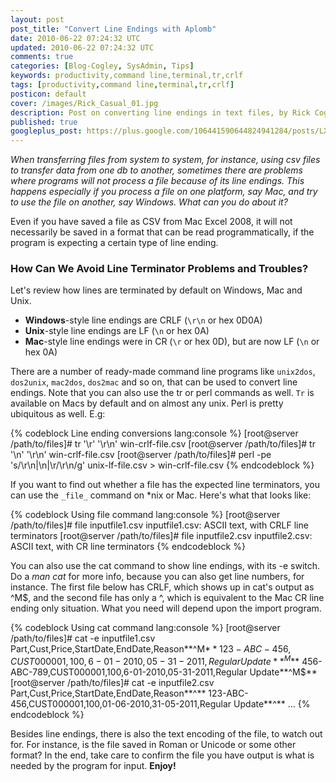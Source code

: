 ```yaml
---           
layout: post
post_title: "Convert Line Endings with Aplomb"
date: 2010-06-22 07:24:32 UTC
updated: 2010-06-22 07:24:32 UTC
comments: true
categories: [Blog-Cogley, SysAdmin, Tips]
keywords: productivity,command line,terminal,tr,crlf
tags: [productivity,command line,terminal,tr,crlf]
posticon: default
cover: /images/Rick_Casual_01.jpg
description: Post on converting line endings in text files, by Rick Cogley.
published: true
googleplus_post: https://plus.google.com/106441590644824941284/posts/LXTBkRaTqxD
---
```


_When transferring files from system to system, for instance, using csv files to transfer data from one db to another, sometimes there are problems where programs will not process a file because of its line endings. This happens especially if you process a file on one platform, say Mac, and try to use the file on another, say Windows. What can you do about it?_

<!--more--> 

Even if you have saved a file as CSV from Mac Excel 2008, it will not necessarily be saved in a format that can be read programmatically, if the program is expecting a certain type of line ending. 

### How Can We Avoid Line Terminator Problems and Troubles?

Let's review how lines are terminated by default on Windows, Mac and Unix. 

* **Windows**-style line endings are CRLF (`\r\n` or hex 0D0A)
* **Unix**-style line endings are LF (`\n` or hex 0A)
* **Mac**-style line endings were in CR (`\r` or hex 0D), but are now LF (`\n` or hex 0A)

There are a number of ready-made command line programs like `unix2dos`, `dos2unix`, `mac2dos`, `dos2mac` and so on, that can be used to convert line endings. Note that you can also use the tr or perl commands as well. `Tr` is available on Macs by default and on almost any unix. Perl is pretty ubiquitous as well. E.g:

{% codeblock Line ending conversions lang:console %}
[root@server /path/to/files]# tr '\r' '\r\n' win-crlf-file.csv
[root@server /path/to/files]# tr '\n' '\r\n' win-crlf-file.csv
[root@server /path/to/files]# perl -pe 's/\r\n|\n|\r/\r\n/g' unix-lf-file.csv > win-crlf-file.csv
{% endcodeblock %} 

If you want to find out whether a file has the expected line terminators, you can use the `_file_` command on *nix or Mac. Here's what that looks like: 

{% codeblock Using file command lang:console %}
[root@server /path/to/files]# file inputfile1.csv 
inputfile1.csv: ASCII text, with CRLF line terminators
[root@server /path/to/files]# file inputfile2.csv 
inputfile2.csv: ASCII text, with CR line terminators
{% endcodeblock %} 

You can also use the cat command to show line endings, with its -e switch. Do a _man cat_ for more info, because you can also get line numbers, for instance. The first file below has CRLF, which shows up in cat's output as ^M$, and the second file has only a ^, which is equivalent to the Mac CR line ending only situation. What you need will depend upon the import program. 

{% codeblock Using cat command lang:console %}
[root@server /path/to/files]# cat -e inputfile1.csv
Part,Cust,Price,StartDate,EndDate,Reason**^M$**
123-ABC-456,CUST000001,100,6-01-2010,05-31-2011,Regular Update**^M$**
456-ABC-789,CUST000001,100,6-01-2010,05-31-2011,Regular Update**^M$**
[root@server /path/to/files]# cat -e inputfile2.csv
Part,Cust,Price,StartDate,EndDate,Reason**^**
123-ABC-456,CUST000001,100,01-06-2010,31-05-2011,Regular Update**^**
...
{% endcodeblock %} 

Besides line endings, there is also the text encoding of the file, to watch out for. For instance, is the file saved in Roman or Unicode or some other format? In the end, take care to confirm the file you have output is what is needed by the program for input. **Enjoy!**


